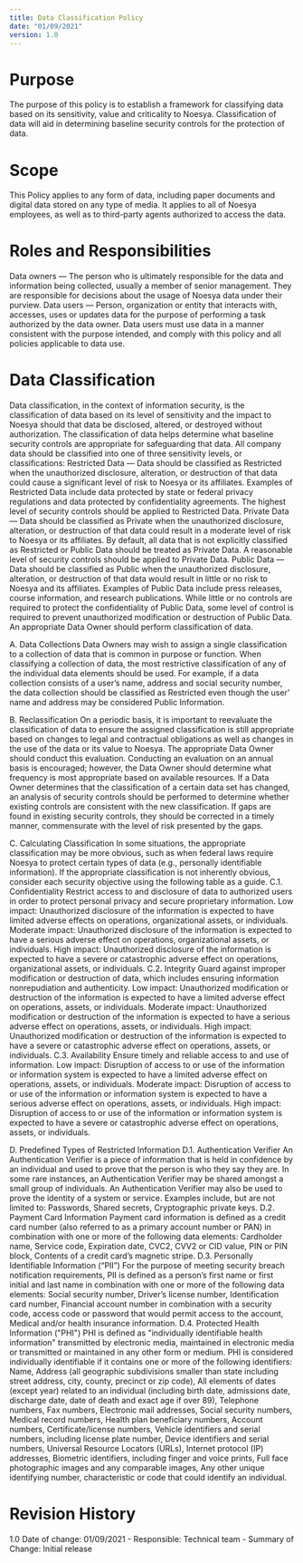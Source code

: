 ```yaml
---
title: Data Classification Policy
date: "01/09/2021"
version: 1.0
---
```

# Purpose
The purpose of this policy is to establish a framework for classifying data based on its sensitivity, value and criticality to Noesya. Classification of data will aid in determining baseline security controls for the protection of data.

# Scope
This Policy applies to any form of data, including paper documents and digital data stored on any type of media. It applies to all of Noesya employees, as well as to third-party agents authorized to access the data.

# Roles and Responsibilities
Data owners — The person who is ultimately responsible for the data and information being collected, usually a member of senior management. They are responsible for decisions about the usage of Noesya data under their purview.
Data users — Person, organization or entity that interacts with, accesses, uses or updates data for the purpose of performing a task authorized by the data owner. Data users must use data in a manner consistent with the purpose intended, and comply with this policy and all policies applicable to data use.

# Data Classification
Data classification, in the context of information security, is the classification of data based on its level of sensitivity and the impact to Noesya should that data be disclosed, altered, or destroyed without authorization. The classification of data helps determine what baseline security controls are appropriate for safeguarding that data. All company data should be classified into one of three sensitivity levels, or classifications:
Restricted Data — Data should be classified as Restricted when the unauthorized disclosure, alteration, or destruction of that data could cause a significant level of risk to Noesya or its affiliates. Examples of Restricted Data include data protected by state or federal privacy regulations and data protected by confidentiality agreements. The highest level of security controls should be applied to Restricted Data.
Private Data — Data should be classified as Private when the unauthorized disclosure, alteration, or destruction of that data could result in a moderate level of risk to Noesya or its affiliates. By default, all data that is not explicitly classified as Restricted or Public Data should be treated as Private Data. A reasonable level of security controls should be applied to Private Data.
Public Data — Data should be classified as Public when the unauthorized disclosure, alteration, or destruction of that data would result in little or no risk to Noesya and its affiliates. Examples of Public Data include press releases, course information, and research publications. While little or no controls are required to protect the confidentiality of Public Data, some level of control is required to prevent unauthorized modification or destruction of Public Data.
An appropriate Data Owner should perform classification of data.

A. Data Collections
Data Owners may wish to assign a single classification to a collection of data that is common in purpose or function. When classifying a collection of data, the most restrictive classification of any of the individual data elements should be used. For example, if a data collection consists of a user’s name, address and social security number, the data collection should be classified as Restricted even though the user’ name and address may be considered Public Information.

B. Reclassification
On a periodic basis, it is important to reevaluate the classification of data to ensure the assigned classification is still appropriate based on changes to legal and contractual obligations as well as changes in the use of the data or its value to Noesya. The appropriate Data Owner should conduct this evaluation. Conducting an evaluation on an annual basis is encouraged; however, the Data Owner should determine what frequency is most appropriate based on available resources. If a Data Owner determines that the classification of a certain data set has changed, an analysis of security controls should be performed to determine whether existing controls are consistent with the new classification. If gaps are found in existing security controls, they should be corrected in a timely manner, commensurate with the level of risk presented by the gaps.

C. Calculating Classification
In some situations, the appropriate classification may be more obvious, such as when federal laws require Noesya to protect certain types of data (e.g., personally identifiable information). If the appropriate classification is not inherently obvious, consider each security objective using the following table as a guide.
C.1. Confidentiality
Restrict access to and disclosure of data to authorized users in order to protect personal privacy and secure proprietary information.
Low impact: Unauthorized disclosure of the information is expected to have limited adverse effects on operations, organizational assets, or individuals.
Moderate impact: Unauthorized disclosure of the information is expected to have a serious adverse effect on operations, organizational assets, or individuals.
High impact: Unauthorized disclosure of the information is expected to have a severe or catastrophic adverse effect on operations, organizational assets, or individuals.
C.2. Integrity
Guard against improper modification or destruction of data, which includes ensuring information nonrepudiation and authenticity.
Low impact: Unauthorized modification or destruction of the information is expected to have a limited adverse effect on operations, assets, or individuals.
Moderate impact: Unauthorized modification or destruction of the information is expected to have a serious adverse effect on operations, assets, or individuals.
High impact: Unauthorized modification or destruction of the information is expected to have a severe or catastrophic adverse effect on operations, assets, or individuals.
C.3. Availability
Ensure timely and reliable access to and use of information.
Low impact: Disruption of access to or use of the information or information system is expected to have a limited adverse effect on operations, assets, or individuals.
Moderate impact: Disruption of access to or use of the information or information system is expected to have a serious adverse effect on operations, assets, or individuals.
High impact: Disruption of access to or use of the information or information system is expected to have a severe or catastrophic adverse effect on operations, assets, or individuals.

D. Predefined Types of Restricted Information
D.1. Authentication Verifier
An Authentication Verifier is a piece of information that is held in confidence by an individual and used to prove that the person is who they say they are. In some rare instances, an Authentication Verifier may be shared amongst a small group of individuals. An Authentication Verifier may also be used to prove the identity of a system or service. Examples include, but are not limited to: Passwords, Shared secrets, Cryptographic private keys.
D.2. Payment Card Information
Payment card information is defined as a credit card number (also referred to as a primary account number or PAN) in combination with one or more of the following data elements: Cardholder name, Service code, Expiration date, CVC2, CVV2 or CID value, PIN or PIN block, Contents of a credit card’s magnetic stripe.
D.3. Personally Identifiable Information (“PII”)
For the purpose of meeting security breach notification requirements, PII is defined as a person’s first name or first initial and last name in combination with one or more of the following data elements: Social security number, Driver’s license number, Identification card number, Financial account number in combination with a security code, access code or password that would permit access to the account, Medical and/or health insurance information.
D.4. Protected Health Information ("PHI")
PHI is defined as "individually identifiable health information" transmitted by electronic media, maintained in electronic media or transmitted or maintained in any other form or medium. PHI is considered individually identifiable if it contains one or more of the following identifiers: Name, Address (all geographic subdivisions smaller than state including street address, city, county, precinct or zip code), All elements of dates (except year) related to an individual (including birth date, admissions date, discharge date, date of death and exact age if over 89), Telephone numbers, Fax numbers, Electronic mail addresses, Social security numbers, Medical record numbers, Health plan beneficiary numbers, Account numbers, Certificate/license numbers, Vehicle identifiers and serial numbers, including license plate number, Device identifiers and serial numbers, Universal Resource Locators (URLs), Internet protocol (IP) addresses, Biometric identifiers, including finger and voice prints, Full face photographic images and any comparable images, Any other unique identifying number, characteristic or code that could identify an individual.

# Revision History
1.0 Date of change: 01/09/2021 - Responsible: Technical team - Summary of Change: Initial release
